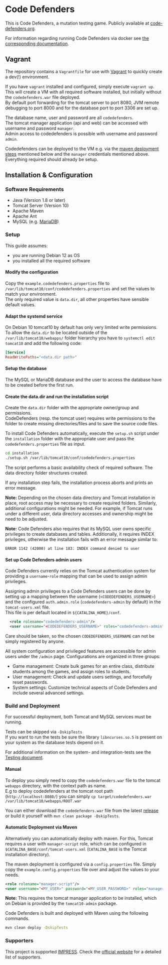 # Code Defenders

This is Code Defenders, a mutation testing game. Publicly available at [code-defenders.org](<http://code-defenders.org>).

For information regarding running Code Defenders via docker see [the corresponding documentation](docker/README.md).

## Vagrant

The repository contains a `Vagrantfile` for use with [Vagrant](https://www.vagrantup.com/) to quickly create a dev(!) environment.

If you have `vagrant` installed and configured, simply execute `vagrant up`. This will create a VM with all required software installed, but initially without the `codedefenders.war` file deployed.  
By default port forwarding for the tomcat server to port 8080, JVM remote debugging to port 8000 and for the database port to port 3306 are set up.

The database name, user and password are all `codedefenders`.  
The tomcat manager application (api and web) can be accessed with username and password `manager`.  
Admin access to codedefenders is possible with username and password `admin`.

Codedefenders can be deployed to the VM e.g. via the [maven deployment steps](#automatic-deployment-via-maven) mentioned below and the `manager` credentials mentioned above. Everything required should already be setup.

## Installation & Configuration

### Software Requirements

- Java (Version 1.8 or later)
- Tomcat Server (Version 10)
- Apache Maven
- Apache Ant
- MySQL (e.g. [MariaDB](https://mariadb.org/))

### Setup

This guide assumes:
 - you are running Debian 12 as OS
 - you installed all the required software

#### Modify the configuration

Copy the `example.codedefenders.properties` file to `/var/lib/tomcat10/conf/codedefenders.properties` and set the values to match your environment.  
The only required value is `data.dir`, all other properties have sensible default values.

#### Adapt the systemd service

On Debian 10 tomcat10 by default has only very limited write permissions.  
To allow the `data.dir` to be located outside of the `/var/lib/tomcat10/webapps/` folder hierarchy you have to `systemctl edit tomcat10` and add the following code:  
```ini
[Service]
ReadWritePaths="<data.dir path>"
```

#### Setup the database

The MySQL or MariaDB database and the user to access the database have to be created before the first run.

#### Create the data.dir and run the installation script

Create the `data.dir` folder with the appropriate owner/group and permissions.  
CodeDefenders (resp. the tomcat user) requires write permissions to the folder to create missing directories/files and to save the source code files.

To install Code Defenders automatically, execute the `setup.sh` script under the `installation` folder with the appropriate user and pass the `codedefenders.properties` file as input.

```bash
cd installation
./setup.sh /var/lib/tomcat10/conf/codedefenders.properties
```

The script performs a basic availability check of required software. The data directory folder structures created.

If any installation step fails, the installation process aborts and prints an error message.

**Note:** Depending on the chosen data directory and Tomcat installation in place, root access may be necessary to create required folders. Similarly, additional configurations might be needed. For example, if Tomcat runs under a different user, data directory accesses and ownership might be need to be adjusted.

**Note:** Code Defenders also requires that its MySQL user owns specific privileges to create databases and tables. Additionally, it requires INDEX privileges, otherwise the installation fails with an error message similar to:

```ERROR 1142 (42000) at line 183: INDEX command denied to user```


#### Set up Code Defenders admin users

Code Defenders currently relies on the Tomcat authentication system for providing a `username`-`role` mapping that can be used to assign admin privileges.

Assigning admin privileges to a Code Defenders users can be done by setting up a mapping between the username (`<CODEDEFENDERS_USERNAME>`) and the configured `auth.admin.role` (`codedefenders-admin` by default) in the `tomcat-users.xml` file.  
This file is per default located in `${CATALINA_HOME}/conf`.

```xml
  <role rolename="codedefenders-admin"/>
  <user username="<CODEDEFENDERS_USERNAME>" roles="codedefenders-admin"/>
```

Care should be taken, so the chosen `CODEDEFENDERS_USERNAME` can not be simply registered by anyone.

All system configuration and privileged features are accessible for admin users under the `/admin` page. Configurations are organized in three groups:

* Game management: Create bulk games for an entire class, distribute students among the games, and assign roles to students.
* User management: Check and update users settings, and forcefully reset passwords.
* System settings: Customize technical aspects of Code Defenders and include several advanced settings.


### Build and Deployment

For successful deployment, both Tomcat and MySQL services must be running.

Tests can be skipped via `-DskipTests`  
If you want to run the tests be sure the library `libncurses.so.5` is present on your system as the database tests depend on it.

For additional information on the system- and integration-tests see the [Testing document](docs/Testing.md).

#### Manual

To deploy you simply need to copy the `codedefenders.war` file to the tomcat `webapps` directory, with the context path as name.  
E.g to deploy codedefenders at the tomcat root path (`http://localhost:8080/`) you can simply `cp target/codedefenders.war /var/lib/tomcat10/webapps/ROOT.war`

You can either download the `codedefenders.war` file from the latest [release](https://github.com/CodeDefenders/CodeDefenders/releases/) or build it yourself with `mvn clean package -DskipTests`.

#### Automatic Deployment via Maven

Alternatively you can automatically deploy with maven. For this, Tomcat requires a user with `manager-script` role, which can be configured in `$CATALINA_BASE/conf/tomcat-users.xml` (`CATALINA_BASE` is the Tomcat installation directory).

The maven deployment is configured via a `config.properties` file. Simply copy the `example.config.properties` file over and adjust the values to your needs.

```xml
<role rolename="manager-script"/>
<user username="<MY_USER>" password="<MY_USER_PASSWORD>" roles="manager-script"/>
```

**Note:** This requires the tomcat manager application to be installed, which on Debian is provided by the `tomcat10-admin` package.

Code Defenders is built and deployed with Maven using the following commands.

```bash
mvn clean deploy -DskipTests
```

### Supporters

This project is supported [IMPRESS](https://impress-project.eu/).
Check the [official website](https://code-defenders.org/about) for a detailed
list of supporters.
